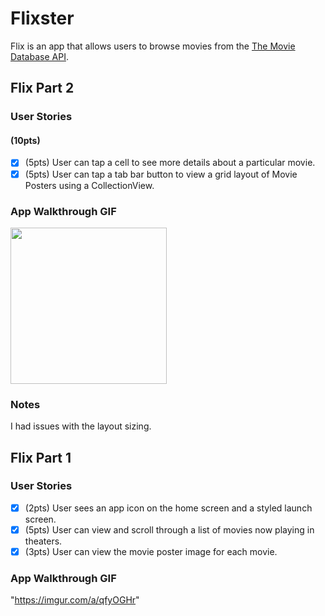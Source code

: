 # Flixster

Flix is an app that allows users to browse movies from the [The Movie Database API](http://docs.themoviedb.apiary.io/#).
## Flix Part 2

### User Stories

####  (10pts)
- [X] (5pts) User can tap a cell to see more details about a particular movie.
- [X] (5pts) User can tap a tab bar button to view a grid layout of Movie Posters using a CollectionView.
### App Walkthrough GIF
<img src="ttps://imgur.com/a/4iM0Bk6" width=250><br> 

### Notes
I had issues with the layout sizing.
## Flix Part 1

### User Stories

- [X] (2pts) User sees an app icon on the home screen and a styled launch screen.
- [X] (5pts) User can view and scroll through a list of movies now playing in theaters.
- [X] (3pts) User can view the movie poster image for each movie.

### App Walkthrough GIF

"https://imgur.com/a/qfyOGHr" 

